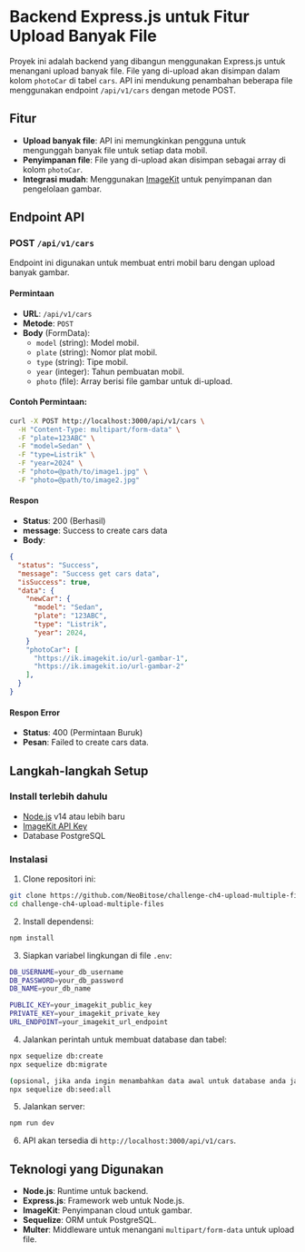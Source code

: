 # Backend Express.js untuk Fitur Upload Banyak File

Proyek ini adalah backend yang dibangun menggunakan Express.js untuk menangani upload banyak file. File yang di-upload akan disimpan dalam kolom `photoCar` di tabel `cars`. API ini mendukung penambahan beberapa file menggunakan endpoint `/api/v1/cars` dengan metode POST.

## Fitur

- **Upload banyak file**: API ini memungkinkan pengguna untuk mengunggah banyak file untuk setiap data mobil.
- **Penyimpanan file**: File yang di-upload akan disimpan sebagai array di kolom `photoCar`.
- **Integrasi mudah**: Menggunakan [ImageKit](https://imagekit.io) untuk penyimpanan dan pengelolaan gambar.

## Endpoint API

### POST `/api/v1/cars`

Endpoint ini digunakan untuk membuat entri mobil baru dengan upload banyak gambar.

#### Permintaan

- **URL**: `/api/v1/cars`
- **Metode**: `POST`
- **Body** (FormData):
  - `model` (string): Model mobil.
  - `plate` (string): Nomor plat mobil.
  - `type` (string): Tipe mobil.
  - `year` (integer): Tahun pembuatan mobil.
  - `photo` (file): Array berisi file gambar untuk di-upload.

#### Contoh Permintaan:

```bash
curl -X POST http://localhost:3000/api/v1/cars \
  -H "Content-Type: multipart/form-data" \
  -F "plate=123ABC" \
  -F "model=Sedan" \
  -F "type=Listrik" \
  -F "year=2024" \
  -F "photo=@path/to/image1.jpg" \
  -F "photo=@path/to/image2.jpg"
```

#### Respon

- **Status**: 200 (Berhasil)
- **message**: Success to create cars data
- **Body**:

```json
{
  "status": "Success",
  "message": "Success get cars data",
  "isSuccess": true,
  "data": {
    "newCar": {
      "model": "Sedan",
      "plate": "123ABC",
      "type": "Listrik",
      "year": 2024,
    }
    "photoCar": [
      "https://ik.imagekit.io/url-gambar-1",
      "https://ik.imagekit.io/url-gambar-2"
    ],
  }
}
```

#### Respon Error

- **Status**: 400 (Permintaan Buruk)
- **Pesan**: Failed to create cars data.

## Langkah-langkah Setup

### Install terlebih dahulu

- [Node.js](https://nodejs.org/) v14 atau lebih baru
- [ImageKit API Key](https://imagekit.io)
- Database PostgreSQL

### Instalasi

1. Clone repositori ini:

```bash
git clone https://github.com/NeoBitose/challenge-ch4-upload-multiple-files.git
cd challenge-ch4-upload-multiple-files
```

2. Install dependensi:

```bash
npm install
```

3. Siapkan variabel lingkungan di file `.env`:

```bash
DB_USERNAME=your_db_username
DB_PASSWORD=your_db_password
DB_NAME=your_db_name

PUBLIC_KEY=your_imagekit_public_key
PRIVATE_KEY=your_imagekit_private_key
URL_ENDPOINT=your_imagekit_url_endpoint
```

4. Jalankan perintah untuk membuat database dan tabel:

```bash
npx sequelize db:create
npx sequelize db:migrate

(opsional, jika anda ingin menambahkan data awal untuk database anda jalankan perintah dibawah)
npx sequelize db:seed:all
```

5. Jalankan server:

```bash
npm run dev
```

6. API akan tersedia di `http://localhost:3000/api/v1/cars`.

## Teknologi yang Digunakan

- **Node.js**: Runtime untuk backend.
- **Express.js**: Framework web untuk Node.js.
- **ImageKit**: Penyimpanan cloud untuk gambar.
- **Sequelize**: ORM untuk PostgreSQL.
- **Multer**: Middleware untuk menangani `multipart/form-data` untuk upload file.
